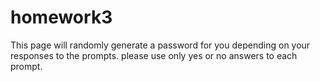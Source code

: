 # homework3
This page will randomly generate a password for you depending on your responses to the prompts. 
please use only yes or no answers to each prompt.
